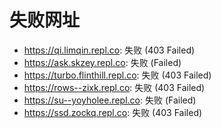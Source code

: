 # 失败网址
- https://qi.limqin.repl.co: 失败 (403
Failed)
- https://ask.skzey.repl.co: 失败 (Failed)
- https://turbo.flinthill.repl.co: 失败 (403
Failed)
- https://rows--zixk.repl.co: 失败 (403
Failed)
- https://su--yoyholee.repl.co: 失败 (Failed)
- https://ssd.zockq.repl.co: 失败 (403
Failed)
